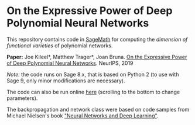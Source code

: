 On the Expressive Power of Deep Polynomial Neural Networks
==============================================


This repository contains code in [SageMath](http://www.sagemath.org/) for computing the *dimension of functional varieties* of polynomial networks.

**Paper:**
Joe Kileel\*, Matthew Trager\*, Joan Bruna. [On the Expressive Power of Deep Polynomial Neural Networks](https://arxiv.org/abs/1905.12207). NeurIPS, 2019

*Note:* the code runs on Sage 8.x, that is based on Python 2 (to use with Sage 9, only minor modifications are necessary).

The code can also be run online [here](https://sagecell.sagemath.org/?z=eJzNWM1v2zYUvxfI_0A4h0qeItTpdgngQ9Auww4JhiHYDoIqUxIdM5ElgZIt20X_973HD4milXToqT7YMvn4Pn7vk5rNZhfvPlXbetcy0m4YqUX1zLKW7xnJ-ZaVDa9KUq3l3npXwk5V0oLsqeCsPeIOJSVru0q8hBfvZsju4t3dHVmSP-68xQf4fPQJuQS-wI2seclb_GFFjoQX77KCNg15UBy8KkXh_g3uEPjkbE2SBA8lidewYh2Qhp9YExB2qKuSle3yGqmJ_oD8R1C04E1LVitJulqRrCpbystGGlHutikTqHjJdqKCVV7ixsBEsKbWEBT0yERj7Dd2EnJXCdCAbuuCBYSrXRQ6MOloQ6LrgHwMyCLG_ZLwlnTVrshJygC0diMYu5ICDOOAdLzdjJVZcwG2KDJtBy-fyLXRPpCyGwZ7uSb72O8NbCjsImG74cLQLTQd2PNpJwSAWRwDknLasIZQwQjizmkBKMLhigzcTkxUkmXH-NOmPacWsFlti2MoA8IcQweGgH-iYV2SgpWe9JLvUMlFIJC_zp7WcEki1CPZ0lbwg3d3FxBQf-GTNTjniF6Vh6PFTRxjBEZKqf9F70g0Zi5fYXJQTA6B4nPitbIqurlaxMHA13cZmygGzubRocjZE8QJIjGi_0I8F80rcu3bebNmLAetOipynTrUSZW_WbsTMvhJtWuhBDiBjpG9WlHIII5ZAgRjf6LNKQRtb_PgHWO5hZ5csjWQcQmWKSyTuuqY8Doyh8VfkO_IYt_OT6n2iDew1gdtJWDVRiSl2QvUt1rDAe6qd0WBq8keEr4SyweQNQ0SJOwOsh3w8EqaFjQBBdVD5wNAgtVQNkBPTM5RAj8JmnN0GaKF4M4V1nNH9rwvr5CPq5UWAqwh4AZuZqPDDaEL1FV61IUEa5AsVxLTDAtlw7e8oGJgAZkMpXFASYkwaxrQ1SrUtdwcg1hwNMaoQMAcl7pUSwI0jZ0xQ4ZHMkoWvi1IWz6V32lYiqprPF8-ZlUBjyr1Upm_g1Gxy6-b4tcN_Loxv67npwGxGF7aqWWVWGwZFB0Iog5T67KAHGQxkh0KPNEAQtANikKGhkUa6CKdHtWDVXwlmze4nIhC_g0eb2TuOGndfD2BbJmig7GQqw5NE9K6ZmXunXwn222IRml_ej3dHQwN72HJt12DkYd-ITXMFcNGzooWa40TnGdRJwvJUpGfhZC9OcIA4vg6Dh_H-BYILrSLJ-ZdB27vm8L1BGyKeLze1A5SiRykvoeXMZcVDGa4tuMNg4NVvstab1w3C_DfAnQHe-Qh4Fs7zHpoigloRvAUr8JTQHtajCDSVfy8mqq5EOv1KELup2Y-rM8UjDOGymHuHlNCzrJ4sD819K4yA2lYmO5N0gf4qEqBIrmF3ayqj959WFMcjTw_xOoB9UERoIfF4OFS2B7FzczazFx330YiIBmida-fvjgDgIbndhoNHQWvYfKZCQk9TLDV-ODPCUI_1swtPLx-9Up2iGlUpiIcYHmw0PhdkVwhDdE0iMu97HsPPyckBoc5eVBPr4ZFVVZbmLsTbAbePiAvdnKY4UV2CrysQY8wJ8zNh4AZcJuTc8Mev_TM-WIhA_c9M6_vtaXGPY2UjJuowL-ysLD8z7JlT0z8ozqRB3ebaKFGIJS6j_2xRyP0ixftI26nQoN_8RC3QENV_Fi16Z4Q98cKxQqiy0vyyEC9y8sBskzdd5P-guvpgTfpeN5uoAWa_315HSC1L8tv3ZCbmmZsdD9WtzsqUt4KKo5m5u6Z2BNXiR3S3Iq_q50-A90FgpJu5cVpt_WiLYRPKYHawinT7MsytG8n_V95QfHNuKyvHbCrnvU6BxlVcRyGu5SraPJ6SugoPc8PMWZv4C4YjRt5hUZ9f5MNSB6fD9RygEfKA5CcX70srkHPTPMeotw0UHkkOssXJVXF0x4xOoSPscskqXm5R05mIawbtssrWIVuzkx5eKZZBWNUqZXEpu6MnLZpaPIYz8ByolVQnq3wt87b1cNcM5pkwPRMtt6akIKflDa8QUW-o3bQ-290KnoOyAcsXYtxwbNz17jIKXtG-cRcW1Tg9fe1Q3QTEA6Ce2F-tIinefQARDwgN7Hj_Ujdw2AJtTqX21coWAllhPhxLF9g7aB5lJV-PTKIdjwePZ879cZ7xiHLn3K3UnAcZfNzW_rk0-VGJsOL5wiXel5NZA_dptJMYABHvR9LWX8yMUsKU0aSVjtopbrqeFtJP117RqXMVKDxoqpDqNJ4vZcJww803pkuj33dv5lJpZ2q6BArXsQr2FpenQS2K18ftV9F6XN_gbcUWqY8eYxmG9lD1HQCJV5VcsNFF5QRm1vlgcGFSPtjfgjI-8N7NyPfL2HJcrNjPB29z0XZsy0vva_fgq_f_OUsBDdBCHkWg8D2LMhE8le3x9I-212Rb-kTQ4G99FHjV0157Gi83qo3p-r7V3nX1XvOG6ooXwRhGAb5Jh7YWG_VrvFo_x_uez_Q-_8D5Eobeg==&lang=sage&interacts=eJyLjgUAARUAuQ==) (scrolling to the bottom to change parameters).


The backpropagation and network class were based on code samples from Michael Nielsen's book ["Neural Networks and Deep Learning"](http://neuralnetworksanddeeplearning.com/).


